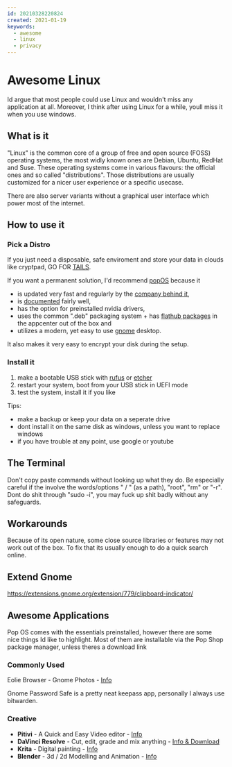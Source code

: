 ```yaml
---
id: 20210328220824
created: 2021-01-19
keywords:
  - awesome
  - linux
  - privacy
---
```


# Awesome Linux

Id argue that most people could use Linux and wouldn't miss any application at all.
Moreover, I think after using Linux for a while, youll miss it when you use windows.

## What is it

"Linux" is the common core of a group of free and open source (FOSS) operating systems, the most widly known ones are Debian, Ubuntu, RedHat and Suse.
These operating systems come in various flavours: the official ones and so called "distributions".
Those distributions are usually customized for a nicer user experience or a specific usecase.

There are also server variants without a graphical user interface which power most of the internet.

## How to use it

### Pick a Distro

If you just need a disposable, safe enviroment and store your data in clouds like cryptpad, GO FOR [TAILS](https://tails.boum.org).

If you want a permanent solution, I'd recommend [popOS](https://pop.system76.com/) because it
- is updated very fast and regularly by the [company behind it](https://system76.com/about), 
- is [documented](https://support.system76.com/#pop) fairly well, 
- has the option for preinstalled nvidia drivers,
- uses the common ".deb" packaging system + has [flathub packages](https://flathub.org/home) in the appcenter out of the box and 
- utilizes a modern, yet easy to use [gnome](https://www.gnome.org) desktop. 

It also makes it very easy to encrypt your disk during the setup. 

### Install it

1. make a bootable USB stick with [rufus](https://rufus.ie/) or [etcher](https://www.balena.io/etcher/)
2. restart your system, boot from your USB stick in UEFI mode
3. test the system, install it if you like

Tips:

- make a backup or keep your data on a seperate drive
- dont install it on the same disk as windows, unless you want to replace windows
- if you have trouble at any point, use google or youtube

## The Terminal

Don't copy paste commands without looking up what they do. Be especially careful if the involve the words/options " / " (as a path), "root", "rm" or "-r". Dont do shit through "sudo -i", you may fuck up shit badly without any safeguards.

## Workarounds

Because of its open nature, some close source libraries or features may not work out of the box. To fix that its usually enough to do a quick search online.

## Extend Gnome

https://extensions.gnome.org/extension/779/clipboard-indicator/

## Awesome Applications

Pop OS comes with the essentials preinstalled, however there are some nice things Id like to highlight. Most of them are installable via the Pop Shop package manager, unless theres a download link

### Commonly Used

Eolie Browser -
Gnome Photos - [Info](https://wiki.gnome.org/Apps/Photos)

Gnome Password Safe is a pretty neat keepass app, personally I always use bitwarden.

### Creative

- **Pitivi** - A Quick and Easy Video editor - [Info](http://www.pitivi.org/)
- **DaVinci Resolve** - Cut, edit, grade and mix anything - [Info & Download](https://www.blackmagicdesign.com/products/davinciresolve/)
- **Krita** - Digital painting - [Info](https://krita.org/)
- **Blender** - 3d / 2d Modelling and Animation - [Info](https://blender.org/)
